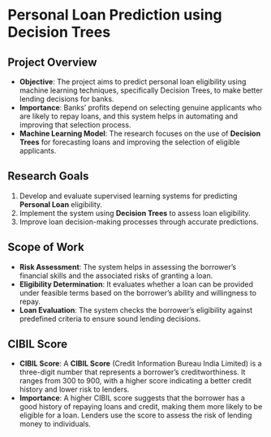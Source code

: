# Personal Loan Prediction using Decision Trees

## Project Overview
- **Objective**: The project aims to predict personal loan eligibility using machine learning techniques, specifically Decision Trees, to make better lending decisions for banks.
- **Importance**: Banks’ profits depend on selecting genuine applicants who are likely to repay loans, and this system helps in automating and improving that selection process.
- **Machine Learning Model**: The research focuses on the use of **Decision Trees** for forecasting loans and improving the selection of eligible applicants.

## Research Goals
1. Develop and evaluate supervised learning systems for predicting **Personal Loan** eligibility.
2. Implement the system using **Decision Trees** to assess loan eligibility.
3. Improve loan decision-making processes through accurate predictions.

## Scope of Work
- **Risk Assessment**: The system helps in assessing the borrower’s financial skills and the associated risks of granting a loan.
- **Eligibility Determination**: It evaluates whether a loan can be provided under feasible terms based on the borrower’s ability and willingness to repay.
- **Loan Evaluation**: The system checks the borrower’s eligibility against predefined criteria to ensure sound lending decisions.

## CIBIL Score
- **CIBIL Score**: A **CIBIL Score** (Credit Information Bureau India Limited) is a three-digit number that represents a borrower’s creditworthiness. It ranges from 300 to 900, with a higher score indicating a better credit history and lower risk to lenders.
- **Importance**: A higher CIBIL score suggests that the borrower has a good history of repaying loans and credit, making them more likely to be eligible for a loan. Lenders use the score to assess the risk of lending money to individuals.
